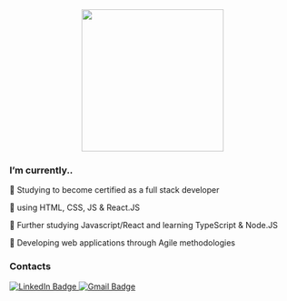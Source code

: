 <div id="header" align="center">
  <img src="https://media.giphy.com/media/OBnIvqqpKFbZam9Wmj/giphy.gif" width="250"/>
</div>

### I’m currently..

:small_blue_diamond: Studying to become certified as a full stack developer

:small_blue_diamond: using HTML, CSS, JS & React.JS

:small_blue_diamond: Further studying Javascript/React and learning TypeScript & Node.JS

:small_blue_diamond: Developing web applications through Agile methodologies

### Contacts

<div id="badges">
  <a href="https://www.linkedin.com/in/matteo-strazzera-ba26781b8/">
     <img src="https://img.shields.io/badge/LinkedIn-blue?style=for-the-badge&logo=linkedin&logoColor=white" alt="LinkedIn Badge"/>
  </a> 
  
  <a href="mailto:mat.strazzera@gmail.com">
    <img src="https://img.shields.io/badge/GMAil-red?style=for-the-badge&logo=gmail&logoColor=white" alt="Gmail Badge"/>
  </a>
</div>



